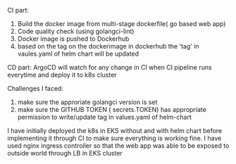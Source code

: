 CI part:
 1. Build the docker image from multi-stage dockerfile( go based web app)
 2. Code quality check (using golangci-lint)
 3. Docker image is pushed to Dockerhub
 4. based on the tag on the dockerimage in dockerhub the 'tag' in vaules.yaml of helm chart will be updated 

CD part:
  ArgoCD will watch for any change in CI when CI pipeline runs everytime and deploy it to k8s cluster

Challenges I faced:
1. make sure the approriate golangci version is set
2. make sure the GITHUB TOKEN ( secrets.TOKEN) has appropriate permission to write/update tag in values.yaml of helm-chart


I have initially deployed the k8s in EKS without and with helm chart before implementing it through CI to make sure everything is working fine.
I have used nginx ingress controller so that the web app was able to be exposed to outside world through LB in EKS cluster
